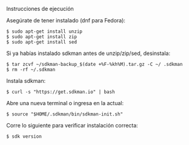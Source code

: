 Instrucciones de ejecución

Asegúrate de tener instalado (dnf para Fedora):
```
$ sudo apt-get install unzip
$ sudo apt-get install zip
$ sudo apt-get install sed
```
Si ya habías instalado sdkman antes de unzip/zip/sed, desinstala:
```
$ tar zcvf ~/sdkman-backup_$(date +%F-%kh%M).tar.gz -C ~/ .sdkman
$ rm -rf ~/.sdkman
```
Instala sdkman:
```
$ curl -s "https://get.sdkman.io" | bash
```
Abre una nueva terminal o ingresa en la actual:
```
$ source "$HOME/.sdkman/bin/sdkman-init.sh"
```
Corre lo siguiente para verificar instalación correcta:
```
$ sdk version
```
